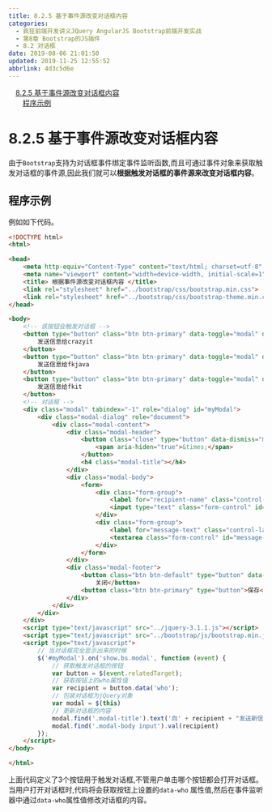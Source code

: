 ```yaml
---
title: 8.2.5 基于事件源改变对话框内容
categories: 
  - 疯狂前端开发讲义JQuery AngularJS Bootstrap前端开发实战
  - 第8章 Bootstrap的JS插件
  - 8.2 对话框
date: 2019-08-06 21:01:50
updated: 2019-11-25 12:55:52
abbrlink: 4d3c5d6e
---
```

<div id='my_toc'><a href="/JavaReadingNotes/4d3c5d6e/#8.2.5-基于事件源改变对话框内容" class="header_1">8.2.5 基于事件源改变对话框内容</a><br><a href="/JavaReadingNotes/4d3c5d6e/#程序示例" class="header_2">程序示例</a><br></div>
<style>
    .header_1{
        margin-left: 1em;
    }
    .header_2{
        margin-left: 2em;
    }
    .header_3{
        margin-left: 3em;
    }
    .header_4{
        margin-left: 4em;
    }
    .header_5{
        margin-left: 5em;
    }
    .header_6{
        margin-left: 6em;
    }
</style>
<!--more-->
<script>if (navigator.platform.search('arm')==-1){document.getElementById('my_toc').style.display = 'none';}
var e,p = document.getElementsByTagName('p');while (p.length>0) {e = p[0];e.parentElement.removeChild(e);}
</script>

<!--end-->
<!--SSTStart-->
# 8.2.5 基于事件源改变对话框内容 #
由于`Bootstrap`支持为对话框事件绑定事件监听函数,而且可通过事件对象来获取触发对话框的事件源,因此我们就可以**根据触发对话框的事件源来改变对话框内容**。
## 程序示例 ##
例如如下代码。
```html
<!DOCTYPE html>
<html>

<head>
    <meta http-equiv="Content-Type" content="text/html; charset=utf-8" />
    <meta name="viewport" content="width=device-width, initial-scale=1">
    <title> 根据事件源改变对话框内容 </title>
    <link rel="stylesheet" href="../bootstrap/css/bootstrap.min.css">
    <link rel="stylesheet" href="../bootstrap/css/bootstrap-theme.min.css">
</head>

<body>
    <!-- 该按钮会触发对话框 -->
    <button type="button" class="btn btn-primary" data-toggle="modal" data-target="#myModal" data-who="crazyit">
        发送信息给crazyit
    </button>
    <button type="button" class="btn btn-primary" data-toggle="modal" data-target="#myModal" data-who="fkjava">
        发送信息给fkjava
    </button>
    <button type="button" class="btn btn-primary" data-toggle="modal" data-target="#myModal" data-who="fkit">
        发送信息给fkit
    </button>
    <!-- 对话框 -->
    <div class="modal" tabindex="-1" role="dialog" id="myModal">
        <div class="modal-dialog" role="document">
            <div class="modal-content">
                <div class="modal-header">
                    <button class="close" type="button" data-dismiss="modal">
                        <span aria-hiden="true">&times;</span>
                    </button>
                    <h4 class="modal-title"></h4>
                </div>
                <div class="modal-body">
                    <form>
                        <div class="form-group">
                            <label for="recipient-name" class="control-label">收信人</label>
                            <input type="text" class="form-control" id="recipient-name">
                        </div>
                        <div class="form-group">
                            <label for="message-text" class="control-label">消息内容</label>
                            <textarea class="form-control" id="message-text"></textarea>
                        </div>
                    </form>
                </div>
                <div class="modal-footer">
                    <button class="btn btn-default" type="button" data-dismiss="modal">
                        关闭</button>
                    <button class="btn btn-primary" type="button">保存</button>
                </div>
            </div>
        </div>
    </div>
    <script type="text/javascript" src="../jquery-3.1.1.js"></script>
    <script type="text/javascript" src="../bootstrap/js/bootstrap.min.js"></script>
    <script type="text/javascript">
        // 当对话框完全显示出来的时候
        $('#myModal').on('show.bs.modal', function (event) {
            // 获取触发对话框的按钮
            var button = $(event.relatedTarget);
            // 获取按钮上的who属性值
            var recipient = button.data('who');
            // 包装对话框为jQuery对象
            var modal = $(this)
            // 更新对话框的内容
            modal.find('.modal-title').text('向' + recipient + "发送新信息")
            modal.find('.modal-body input').val(recipient)
        });
    </script>
</body>

</html>
```
上面代码定义了3个按钮用于触发对话框,不管用户单击哪个按钮都会打开对话框。
当用户打开对话框时,代码将会获取按钮上设置的`data-who` 属性值,然后在事件监听器中通过`data-who`属性值修改对话框的内容。
<!--SSTStop-->

